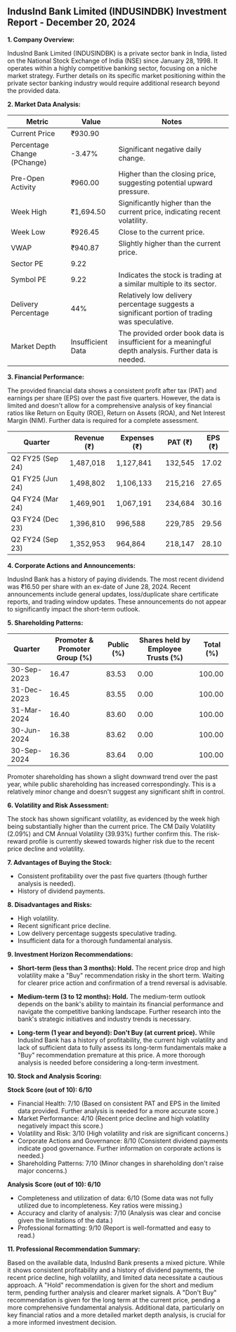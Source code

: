 ## IndusInd Bank Limited (INDUSINDBK) Investment Report - December 20, 2024

**1. Company Overview:**

IndusInd Bank Limited (INDUSINDBK) is a private sector bank in India, listed on the National Stock Exchange of India (NSE) since January 28, 1998.  It operates within a highly competitive banking sector, focusing on a niche market strategy.  Further details on its specific market positioning within the private sector banking industry would require additional research beyond the provided data.

**2. Market Data Analysis:**

| Metric                     | Value       | Notes                                                              |
|-----------------------------|-------------|----------------------------------------------------------------------|
| Current Price               | ₹930.90     |                                                                      |
| Percentage Change (PChange) | -3.47%      | Significant negative daily change.                                   |
| Pre-Open Activity          | ₹960.00     | Higher than the closing price, suggesting potential upward pressure. |
| Week High                    | ₹1,694.50   | Significantly higher than the current price, indicating recent volatility. |
| Week Low                     | ₹926.45     | Close to the current price.                                          |
| VWAP                        | ₹940.87     | Slightly higher than the current price.                               |
| Sector PE                   | 9.22        |                                                                      |
| Symbol PE                   | 9.22        | Indicates the stock is trading at a similar multiple to its sector. |
| Delivery Percentage         | 44%         | Relatively low delivery percentage suggests a significant portion of trading was speculative. |
| Market Depth                | Insufficient Data | The provided order book data is insufficient for a meaningful depth analysis.  Further data is needed. |


**3. Financial Performance:**

The provided financial data shows a consistent profit after tax (PAT) and earnings per share (EPS) over the past five quarters. However, the data is limited and doesn't allow for a comprehensive analysis of key financial ratios like Return on Equity (ROE), Return on Assets (ROA), and Net Interest Margin (NIM).  Further data is required for a complete assessment.

| Quarter      | Revenue (₹)     | Expenses (₹)    | PAT (₹)         | EPS (₹)      |
|--------------|-----------------|-----------------|-----------------|---------------|
| Q2 FY25 (Sep 24)| 1,487,018       | 1,127,841       | 132,545         | 17.02         |
| Q1 FY25 (Jun 24)| 1,498,802       | 1,106,133       | 215,216         | 27.65         |
| Q4 FY24 (Mar 24)| 1,469,901       | 1,067,191       | 234,684         | 30.16         |
| Q3 FY24 (Dec 23)| 1,396,810       | 996,588        | 229,785         | 29.56         |
| Q2 FY24 (Sep 23)| 1,352,953       | 964,864        | 218,147         | 28.10         |


**4. Corporate Actions and Announcements:**

IndusInd Bank has a history of paying dividends.  The most recent dividend was ₹16.50 per share with an ex-date of June 28, 2024.  Recent announcements include general updates, loss/duplicate share certificate reports, and trading window updates.  These announcements do not appear to significantly impact the short-term outlook.

**5. Shareholding Patterns:**

| Quarter      | Promoter & Promoter Group (%) | Public (%) | Shares held by Employee Trusts (%) | Total (%) |
|--------------|-----------------------------|------------|---------------------------------|-----------|
| 30-Sep-2023  | 16.47                        | 83.53      | 0.00                             | 100.00    |
| 31-Dec-2023  | 16.45                        | 83.55      | 0.00                             | 100.00    |
| 31-Mar-2024  | 16.40                        | 83.60      | 0.00                             | 100.00    |
| 30-Jun-2024  | 16.38                        | 83.62      | 0.00                             | 100.00    |
| 30-Sep-2024  | 16.36                        | 83.64      | 0.00                             | 100.00    |

Promoter shareholding has shown a slight downward trend over the past year, while public shareholding has increased correspondingly. This is a relatively minor change and doesn't suggest any significant shift in control.

**6. Volatility and Risk Assessment:**

The stock has shown significant volatility, as evidenced by the week high being substantially higher than the current price.  The CM Daily Volatility (2.09%) and CM Annual Volatility (39.93%) further confirm this.  The risk-reward profile is currently skewed towards higher risk due to the recent price decline and volatility.

**7. Advantages of Buying the Stock:**

* Consistent profitability over the past five quarters (though further analysis is needed).
* History of dividend payments.

**8. Disadvantages and Risks:**

* High volatility.
* Recent significant price decline.
* Low delivery percentage suggests speculative trading.
* Insufficient data for a thorough fundamental analysis.

**9. Investment Horizon Recommendations:**

* **Short-term (less than 3 months): Hold.** The recent price drop and high volatility make a "Buy" recommendation risky in the short term.  Waiting for clearer price action and confirmation of a trend reversal is advisable.

* **Medium-term (3 to 12 months): Hold.**  The medium-term outlook depends on the bank's ability to maintain its financial performance and navigate the competitive banking landscape.  Further research into the bank's strategic initiatives and industry trends is necessary.

* **Long-term (1 year and beyond):  Don't Buy (at current price).** While IndusInd Bank has a history of profitability, the current high volatility and lack of sufficient data to fully assess its long-term fundamentals make a "Buy" recommendation premature at this price.  A more thorough analysis is needed before considering a long-term investment.


**10. Stock and Analysis Scoring:**

**Stock Score (out of 10): 6/10**

* Financial Health: 7/10 (Based on consistent PAT and EPS in the limited data provided.  Further analysis is needed for a more accurate score.)
* Market Performance: 4/10 (Recent price decline and high volatility negatively impact this score.)
* Volatility and Risk: 3/10 (High volatility and risk are significant concerns.)
* Corporate Actions and Governance: 8/10 (Consistent dividend payments indicate good governance.  Further information on corporate actions is needed.)
* Shareholding Patterns: 7/10 (Minor changes in shareholding don't raise major concerns.)

**Analysis Score (out of 10): 6/10**

* Completeness and utilization of data: 6/10 (Some data was not fully utilized due to incompleteness.  Key ratios were missing.)
* Accuracy and clarity of analysis: 7/10 (Analysis was clear and concise given the limitations of the data.)
* Professional formatting: 9/10 (Report is well-formatted and easy to read.)


**11. Professional Recommendation Summary:**

Based on the available data, IndusInd Bank presents a mixed picture. While it shows consistent profitability and a history of dividend payments, the recent price decline, high volatility, and limited data necessitate a cautious approach.  A "Hold" recommendation is given for the short and medium term, pending further analysis and clearer market signals.  A "Don't Buy" recommendation is given for the long term at the current price, pending a more comprehensive fundamental analysis.  Additional data, particularly on key financial ratios and a more detailed market depth analysis, is crucial for a more informed investment decision.
